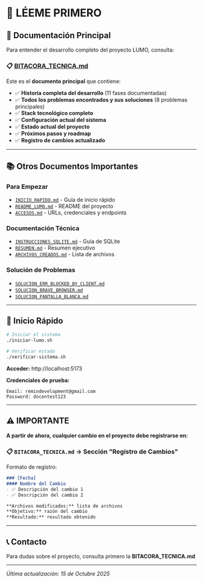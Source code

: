 # 📌 LÉEME PRIMERO

## 🎯 Documentación Principal

Para entender el desarrollo completo del proyecto LUMO, consulta:

### 📋 [BITACORA_TECNICA.md](BITACORA_TECNICA.md)

Este es el **documento principal** que contiene:

- ✅ **Historia completa del desarrollo** (11 fases documentadas)
- ✅ **Todos los problemas encontrados y sus soluciones** (8 problemas principales)
- ✅ **Stack tecnológico completo**
- ✅ **Configuración actual del sistema**
- ✅ **Estado actual del proyecto**
- ✅ **Próximos pasos y roadmap**
- ✅ **Registro de cambios actualizado**

---

## 📚 Otros Documentos Importantes

### Para Empezar
- [`INICIO_RAPIDO.md`](INICIO_RAPIDO.md) - Guía de inicio rápido
- [`README_LUMO.md`](README_LUMO.md) - README del proyecto
- [`ACCESOS.md`](ACCESOS.md) - URLs, credenciales y endpoints

### Documentación Técnica
- [`INSTRUCCIONES_SQLITE.md`](INSTRUCCIONES_SQLITE.md) - Guía de SQLite
- [`RESUMEN.md`](RESUMEN.md) - Resumen ejecutivo
- [`ARCHIVOS_CREADOS.md`](ARCHIVOS_CREADOS.md) - Lista de archivos

### Solución de Problemas
- [`SOLUCION_ERR_BLOCKED_BY_CLIENT.md`](SOLUCION_ERR_BLOCKED_BY_CLIENT.md)
- [`SOLUCION_BRAVE_BROWSER.md`](SOLUCION_BRAVE_BROWSER.md)
- [`SOLUCION_PANTALLA_BLANCA.md`](LUMO/SOLUCION_PANTALLA_BLANCA.md)

---

## 🚀 Inicio Rápido

```bash
# Iniciar el sistema
./iniciar-lumo.sh

# Verificar estado
./verificar-sistema.sh
```

**Acceder:** http://localhost:5173

**Credenciales de prueba:**
```
Email: remindevelopment@gmail.com
Password: docentest123
```

---

## ⚠️ IMPORTANTE

**A partir de ahora, cualquier cambio en el proyecto debe registrarse en:**

### 📋 `BITACORA_TECNICA.md` → Sección "Registro de Cambios"

Formato de registro:
```markdown
### [Fecha]
#### Nombre del Cambio
- ✅ Descripción del cambio 1
- ✅ Descripción del cambio 2

**Archivos modificados:** lista de archivos
**Objetivo:** razón del cambio
**Resultado:** resultado obtenido
```

---

## 📞 Contacto

Para dudas sobre el proyecto, consulta primero la **BITACORA_TECNICA.md**

---

*Última actualización: 15 de Octubre 2025*

